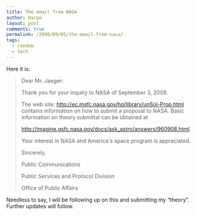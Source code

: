 ```yaml
---
title: The email from NASA
author: Harpo
layout: post
comments: true
permalink: /2008/09/05/the-email-from-nasa/
tags:
  - random
  - tech
---
```

Here it is:

> Dear Mr. Jaeger:
> 
> Thank you for your inquiry to NASA of September 3, 2008.
> 
> The web site: http://ec.msfc.nasa.gov/hq/library/unSol-Prop.html contains information on how to submit a proposal to NASA. Basic information on theory submittal can be obtained at
> 
> http://imagine.gsfc.nasa.gov/docs/ask_astro/answers/960908.html.
> 
> Your interest in NASA and America's space program is appreciated.
> 
> Sincerely,
> 
> Public Communications
> 
> Public Services and Protocol Division
> 
> Office of Public Affairs

Needless to say, I will be following up on this and submitting my &#8220;theory&#8221;.  Further updates will follow.